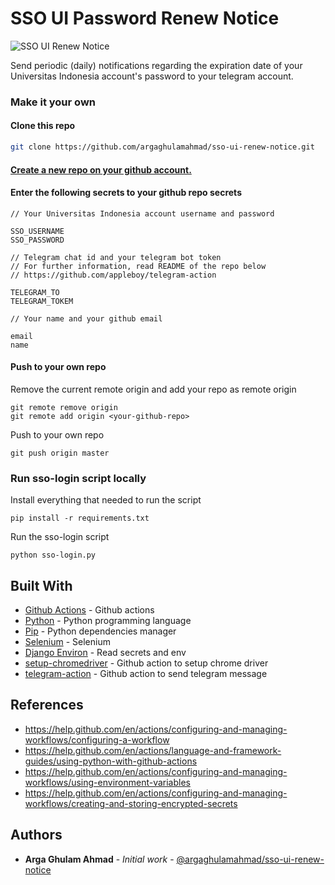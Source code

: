 # SSO UI Password Renew Notice

![SSO UI Renew Notice](https://github.com/argaghulamahmad/sso-ui-renew-notice/workflows/SSO%20UI%20Renew%20Notice/badge.svg)

Send periodic (daily) notifications regarding the expiration date of your Universitas Indonesia account's password to your telegram account.


### Make it your own
#### Clone this repo

```bash
git clone https://github.com/argaghulamahmad/sso-ui-renew-notice.git
```

#### [Create a new repo on your github account.](https://help.github.com/en/github/creating-cloning-and-archiving-repositories/creating-a-new-repository)

#### Enter the following secrets to your github repo secrets

```
// Your Universitas Indonesia account username and password

SSO_USERNAME
SSO_PASSWORD
```

```
// Telegram chat id and your telegram bot token
// For further information, read README of the repo below
// https://github.com/appleboy/telegram-action

TELEGRAM_TO
TELEGRAM_TOKEM
```

```
// Your name and your github email

email
name
```

#### Push to your own repo
Remove the current remote origin and add your repo as remote origin
```
git remote remove origin
git remote add origin <your-github-repo>
```
Push to your own repo
```
git push origin master
```

### Run sso-login script locally

Install everything that needed to run the script
```
pip install -r requirements.txt
```

Run the sso-login script
```
python sso-login.py
```


## Built With

* [Github Actions](https://github.com/features/actions) - Github actions
* [Python](https://www.python.org/) - Python programming language
* [Pip](https://pip.pypa.io/en/stable/) - Python dependencies manager
* [Selenium](https://github.com/SeleniumHQ/selenium) - Selenium
* [Django Environ](https://github.com/joke2k/django-environ) - Read secrets and env
* [setup-chromedriver](https://github.com/nanasess/setup-chromedriver) - Github action to setup chrome driver
* [telegram-action](https://github.com/appleboy/telegram-action) - Github action to send telegram message


## References

* https://help.github.com/en/actions/configuring-and-managing-workflows/configuring-a-workflow
* https://help.github.com/en/actions/language-and-framework-guides/using-python-with-github-actions
* https://help.github.com/en/actions/configuring-and-managing-workflows/using-environment-variables
* https://help.github.com/en/actions/configuring-and-managing-workflows/creating-and-storing-encrypted-secrets

## Authors

* **Arga Ghulam Ahmad** - *Initial work* - [@argaghulamahmad/sso-ui-renew-notice](https://github.com/argaghulamahmad/sso-ui-renew-notice)